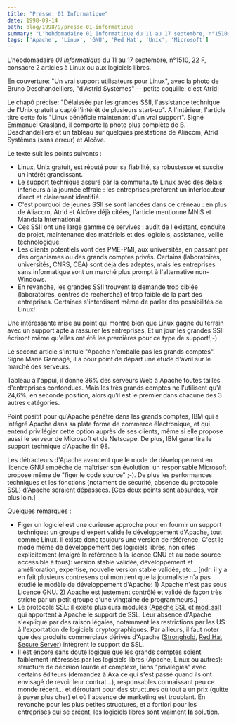 ```yaml
---
title: "Presse: 01 Informatique"
date: 1998-09-14
path: blog/1998/9/presse-01-informatique
summary: "L'hebdomadaire 01 Informatique du 11 au 17 septembre, n°1510, 22 F, consacre 2 articles à Linux ou aux logiciels libres."
tags: ['Apache', 'Linux', 'GNU', 'Red Hat', 'Unix', 'Microsoft']
---
```


<P>
L'hebdomadaire <EM>01 Informatique</EM> du 11 au 17 septembre, n°1510, 22 F,
consacre 2 articles à Linux ou aux logiciels libres.
</P>

<P>
En couverture: "Un vrai support utilisateurs pour Linux", avec la photo
de Bruno Deschandelliers, "d'Astrid Systèmes" -- petite coquille: c'est
Atrid!
</P>

<P>
Le chapô précise: "Délaissée par les grandes SSII, l'assistance
technique de l'Unix gratuit a capté l'intérêt de plusieurs start-up".
A l'intérieur, l'article titre cette fois "Linux bénéficie maintenant
d'un vrai support". Signé Emmanuel Grasland, il comporte la photo plus
complète de B. Deschandelliers et un tableau sur quelques prestations de
Aliacom, Atrid Systèmes (sans erreur) et Alcôve.
</P>

<P>
Le texte suit les points suivants :
</P>

<UL>

<LI>Linux, Unix gratuit, est réputé pour sa fiabilité, sa robustesse et
suscite un intérêt grandissant.
<LI>Le support technique assuré par la communauté Linux avec des délais
inférieurs à la journée effraie : les entreprises préfèrent un
interlocuteur direct et clairement identifié.
<LI>C'est pourquoi de jeunes SSII se sont lancées dans ce créneau : en
plus de Aliacom, Atrid et Alcôve déjà citées, l'article mentionne MNIS
et Mandala International.
<LI>Ces SSII ont une large gamme de servives : audit de l'existant,
conduite de projet, maintenance des matériels et des logiciels,
assistance, veille technologique.
<LI>Les clients potentiels vont des PME-PMI, aux universités, en passant
par des organismes ou des grands comptes privés. Certains (laboratoires,
universités, CNRS, CEA) sont déjà des adeptes, mais les entreprises sans
informatique sont un marché plus prompt à l'alternative non-Windows.
<LI>En revanche, les grandes SSII trouvent la demande trop ciblée
(laboratoires, centres de recherche) et trop faible de la part des
entreprises. Certaines s'interdisent même de parler des possibilités de
Linux!
</UL>

<P>
Une intéressante mise au point qui montre bien que Linux gagne du
terrain avec un support apte à rassurer les entreprises. Et un jour les
grandes SSII écriront même qu'elles ont été les premières pour ce type
de support!;-)
</P>

<P>
Le second article s'intitule "Apache n'emballe pas les grands comptes".
Signé Marie Gannagé, il a pour point de départ une étude d'avril sur le
marché des serveurs.
</P>

<P>
Tableau à l'appui, il donne 36% des serveurs Web à Apache toutes tailles
d'entreprises confondues. Mais les très grands comptes ne l'utilisent
qu'à 24,6%, en seconde position, alors qu'il est le premier dans chacune
des 3 autres catégories.
</P>

<P>
Point positif pour qu'Apache pénètre dans les grands comptes, IBM qui a
intégré Apache dans sa plate forme de commerce électronique, et qui
entend privilégier cette option auprès de ses clients, même si elle
propose aussi le serveur de Microsoft et de Netscape. De plus, IBM
garantira le support technique d'Apache fin 98.
</P>

<P>
Les détracteurs d'Apache avancent que le mode de développement en
licence GNU empêche de maîtriser son évolution: un responsable
Microsoft propose même de "figer le code source" ;-). De plus les
performances techniques et les fonctions (notament de sécurité, absence
du protocole SSL) d'Apache seraient dépassées. [Ces deux points sont absurdes,
voir plus loin.]
</P>

<P>
Quelques remarques :
</P>

<UL>

<LI>Figer un logiciel est une curieuse approche pour en fournir un support
technique: un groupe d'expert valide le développement d'Apache, tout
comme Linux. Il existe donc toujours une version de référence. C'est le
mode même de développement des logiciels libres, non cités explicitement
(malgré la référence à la licence GNU et au code source accessible à
tous): version stable validée, développement et améliroration,
expertise, nouvelle version stable validée, etc...
[ndr: il y a en fait plusieurs contresens qui montrent que la journaliste
n'a pas étudié le modèle de développement d'Apache: 1) Apache n'est pas
sous Licence GNU. 2) Apache est justement contrôlé et validé de façon
très stricte par un petit groupe d'une vingtaine de programmeurs.]
<LI>Le protocole SSL: il existe plusieurs modules
(<A HREF="http://www.apache-ssl.org/">Apache SSL</A> et
<A HREF="http://www.engelschall.com/sw/mod_ssl/">mod_ssl</A>)
qui apportent à Apache le support de SSL. Leur absence d'Apache s'explique
par des raison légales, notamment les restrictions par les US à
l'exportation de logiciels cryptographiques. Par ailleurs, il faut
noter que des produits commerciaux dérivés d'Apache
(<A HREF="http://stronghold.ukweb.com/">Stronghold</A>,
<A HREF="http://www.redhat.com/products/product-details.phtml?id=rhsa">Red Hat Secure Server</A>) intègrent le support de SSL.
<LI>Il est encore sans doute logique que les grands comptes soient
faiblement intéressés par les logiciels libres (Apache, Linux ou autres):
structure de décision lourde et complexe, liens "privilégiés" avec
certains éditeurs (demandez à Axa ce qui s'est passé quand ils ont
envisagé de revoir leur contrat...), responsables connaissant peu ce
monde récent... et déroutant pour des structures où tout a un prix
(quitte à payer plus cher) et où l'absence de marketing est troublant.
En revanche pour les plus petites structures, et a fortiori pour les
entreprises qui se créent, les logiciels libres sont vraiment <B>la</B>
solution.
</UL>


